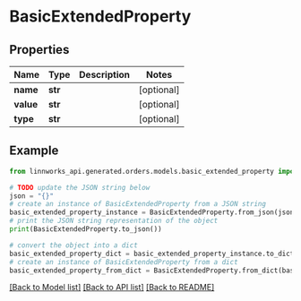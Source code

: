 # BasicExtendedProperty


## Properties

Name | Type | Description | Notes
------------ | ------------- | ------------- | -------------
**name** | **str** |  | [optional] 
**value** | **str** |  | [optional] 
**type** | **str** |  | [optional] 

## Example

```python
from linnworks_api.generated.orders.models.basic_extended_property import BasicExtendedProperty

# TODO update the JSON string below
json = "{}"
# create an instance of BasicExtendedProperty from a JSON string
basic_extended_property_instance = BasicExtendedProperty.from_json(json)
# print the JSON string representation of the object
print(BasicExtendedProperty.to_json())

# convert the object into a dict
basic_extended_property_dict = basic_extended_property_instance.to_dict()
# create an instance of BasicExtendedProperty from a dict
basic_extended_property_from_dict = BasicExtendedProperty.from_dict(basic_extended_property_dict)
```
[[Back to Model list]](../README.md#documentation-for-models) [[Back to API list]](../README.md#documentation-for-api-endpoints) [[Back to README]](../README.md)


